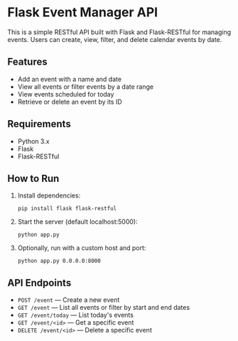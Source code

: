 # Flask Event Manager API

This is a simple RESTful API built with Flask and Flask-RESTful for managing events. Users can create, view, filter, and delete calendar events by date.

## Features

- Add an event with a name and date
- View all events or filter events by a date range
- View events scheduled for today
- Retrieve or delete an event by its ID

## Requirements

- Python 3.x
- Flask
- Flask-RESTful

## How to Run

1. Install dependencies:
    ```
    pip install flask flask-restful
    ```

2. Start the server (default localhost:5000):
    ```
    python app.py
    ```

3. Optionally, run with a custom host and port:
    ```
    python app.py 0.0.0.0:8000
    ```

## API Endpoints

- `POST /event` — Create a new event  
- `GET /event` — List all events or filter by start and end dates  
- `GET /event/today` — List today's events  
- `GET /event/<id>` — Get a specific event  
- `DELETE /event/<id>` — Delete a specific event

